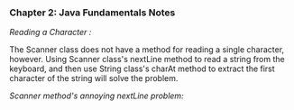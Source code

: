 ### Chapter 2: Java Fundamentals Notes


*Reading a Character :*


  The Scanner class does not have a method for reading a single character,
  however. Using Scanner class's nextLine method to read a string from the keyboard,
  and then use String class's charAt method to extract the first character of the string will solve the problem.
  
*Scanner method's annoying nextLine problem:*

  



